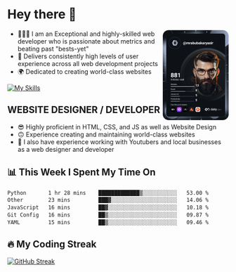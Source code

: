 # Hey there 👋

<link rel="stylesheet" href="./main.css">

<a href="https://app.daily.dev/Abubakar_Yasir"><img src="https://github.com/AbubakarYasir/AbubakarYasir/blob/main/devcard.svg" align="right" width="150" alt="Abubakar Yasir's Dev Card"/></a>

- 👨🏻‍💻 I am an Exceptional and highly-skilled web developer who is passionate about metrics and beating past "bests-yet"
- 👤 Delivers consistently high levels of user experience across all web development projects
- 🌍 Dedicated to creating world-class websites

[![My Skills](https://skillicons.dev/icons?i=js,mongodb,express,react,nodejs,sass,vscode,linux,heroku)](Skills)

## WEBSITE DESIGNER / DEVELOPER

- 😎 Highly proficient in HTML, CSS, and JS
as well as Website Design
- 🙃 Experience creating and maintaining world-class websites
- 💼 I also have experience working with Youtubers and local businesses as a web designer and developer

## 📊 This Week I Spent My Time On
<!--START_SECTION:waka-->

```txt
Python       1 hr 28 mins    █████████████▒░░░░░░░░░░░   53.00 %
Other        23 mins         ███▓░░░░░░░░░░░░░░░░░░░░░   14.06 %
JavaScript   16 mins         ██▓░░░░░░░░░░░░░░░░░░░░░░   10.18 %
Git Config   16 mins         ██▒░░░░░░░░░░░░░░░░░░░░░░   09.87 %
YAML         15 mins         ██▒░░░░░░░░░░░░░░░░░░░░░░   09.46 %
```

<!--END_SECTION:waka-->

## 🔥 My Coding Streak

[![GitHub Streak](https://github-readme-streak-stats.herokuapp.com/?user=AbubakarYasir&theme=dark)](https://git.io/streak-stats)

\
&nbsp;
\
&nbsp;
\
&nbsp;
\
&nbsp;
